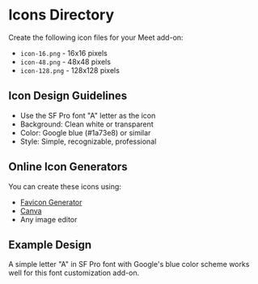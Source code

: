 # Icons Directory

Create the following icon files for your Meet add-on:

- `icon-16.png` - 16x16 pixels
- `icon-48.png` - 48x48 pixels  
- `icon-128.png` - 128x128 pixels

## Icon Design Guidelines

- Use the SF Pro font "A" letter as the icon
- Background: Clean white or transparent
- Color: Google blue (#1a73e8) or similar
- Style: Simple, recognizable, professional

## Online Icon Generators

You can create these icons using:
- [Favicon Generator](https://favicon.io/favicon-generator/)
- [Canva](https://canva.com)
- Any image editor

## Example Design

A simple letter "A" in SF Pro font with Google's blue color scheme works well for this font customization add-on. 